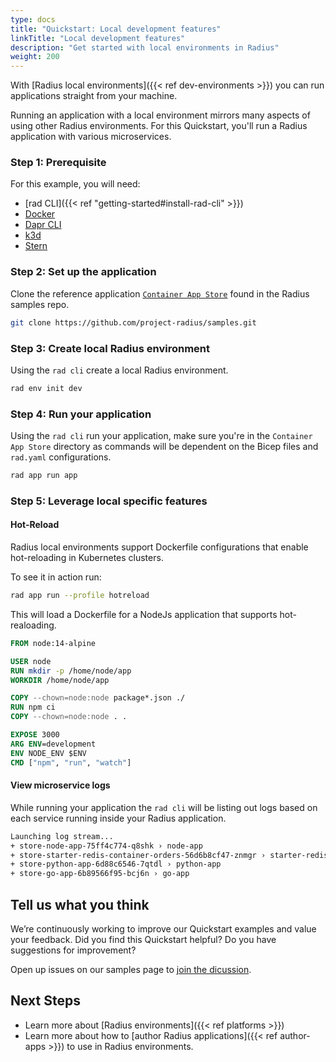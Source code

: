 ```yaml
---
type: docs
title: "Quickstart: Local development features"
linkTitle: "Local development features"
description: "Get started with local environments in Radius"
weight: 200
---
```


With [Radius local environments]({{< ref dev-environments >}}) you can run applications straight from your machine.

Running an application with a local environment mirrors many aspects of using other Radius environments. For this Quickstart, you'll run a Radius application with various microservices.

### Step 1: Prerequisite

For this example, you will need:

- [rad CLI]({{< ref "getting-started#install-rad-cli" >}})
- [Docker](https://docs.docker.com/get-docker/)
- [Dapr CLI](https://docs.dapr.io/getting-started/install-dapr-cli/)
- [k3d](https://k3d.io/v5.4.1/)
- [Stern](https://github.com/wercker/stern)

### Step 2: Set up the application

Clone the reference application [`Container App Store`](https://github.com/project-radius/samples) found in the Radius samples repo.

```bash
git clone https://github.com/project-radius/samples.git
```

### Step 3: Create local Radius environment

Using the `rad cli` create a local Radius environment.

```bash
rad env init dev
```

### Step 4: Run your application

Using the `rad cli` run your application, make sure you're in the `Container App Store` directory as commands will be dependent on the Bicep files and `rad.yaml` configurations.

```bash
rad app run app
```

### Step 5: Leverage local specific features

#### Hot-Reload

Radius local environments support Dockerfile configurations that enable hot-reloading in Kubernetes clusters.

To see it in action run:

```bash
rad app run --profile hotreload
```

This will load a Dockerfile for a NodeJs application that supports hot-realoading.

```Dockerfile
FROM node:14-alpine

USER node
RUN mkdir -p /home/node/app
WORKDIR /home/node/app

COPY --chown=node:node package*.json ./
RUN npm ci
COPY --chown=node:node . .

EXPOSE 3000
ARG ENV=development
ENV NODE_ENV $ENV
CMD ["npm", "run", "watch"]
```

#### View microservice logs

While running your application the `rad cli` will be listing out logs based on each service running inside your Radius application.

```bash
Launching log stream...
+ store-node-app-75ff4c774-q8shk › node-app
+ store-starter-redis-container-orders-56d6b8cf47-znmgr › starter-redis-container-orders
+ store-python-app-6d88c6546-7qtdl › python-app
+ store-go-app-6b89566f95-bcj6n › go-app
```

## Tell us what you think

We’re continuously working to improve our Quickstart examples and value your feedback. Did you find this Quickstart helpful? Do you have suggestions for improvement?

Open up issues on our samples page to [join the dicussion](https://github.com/project-radius/samples).

## Next Steps

- Learn more about [Radius environments]({{< ref platforms >}})
- Learn more about how to [author Radius applications]({{< ref author-apps >}}) to use in Radius environments.

